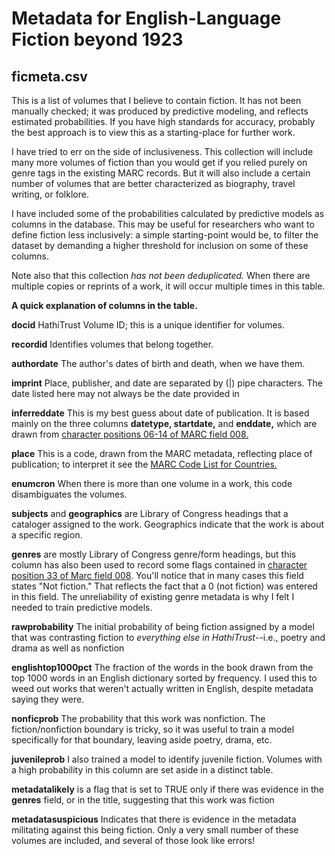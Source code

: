 Metadata for English-Language Fiction beyond 1923
=================================================

ficmeta.csv
-----------

This is a list of volumes that I believe to contain fiction. It has not been manually checked; it was produced by predictive modeling, and reflects estimated probabilities. If you have high standards for accuracy, probably the best approach is to view this as a starting-place for further work. 

I have tried to err on the side of inclusiveness. This collection will include many more volumes of fiction than you would get if you relied purely on genre tags in the existing MARC records. But it will also include a certain number of volumes that are better characterized as biography, travel writing, or folklore. 

I have included some of the probabilities calculated by predictive models as columns in the database. This may be useful for researchers who want to define fiction less inclusively: a simple starting-point would be, to filter the dataset by demanding a higher threshold for inclusion on some of these columns.

Note also that this collection *has not been deduplicated.* When there are multiple copies or reprints of a work, it will occur multiple times in this table.

**A quick explanation of columns in the table.**

**docid** HathiTrust Volume ID; this is a unique identifier for volumes.

**recordid** Identifies volumes that belong together.

**authordate** The author's dates of birth and death, when we have them.

**imprint** Place, publisher, and date are separated by (|) pipe characters. The date listed here may not always be the date provided in

**inferreddate** This is my best guess about date of publication. It is based mainly on the three columns **datetype, startdate,** and **enddate,** which are drawn from [character positions 06-14 of MARC field 008.](https://www.loc.gov/marc/bibliographic/bd008a.html) 

**place** This is a code, drawn from the MARC metadata, reflecting place of publication; to interpret it see the [MARC Code List for Countries.](https://www.loc.gov/marc/countries/)

**enumcron** When there is more than one volume in a work, this code disambiguates the volumes.

**subjects** and **geographics** are Library of Congress headings that a cataloger assigned to the work. Geographics indicate that the work is about a specific region.

**genres** are mostly Library of Congress genre/form headings, but this column has also been used to record some flags contained in [character position 33 of Marc field 008](https://www.loc.gov/marc/bibliographic/bd008b.html). You'll notice that in many cases this field states "Not fiction." That reflects the fact that a 0 (not fiction) was entered in this field. The unreliability of existing genre metadata is why I felt I needed to train predictive models.

**rawprobability** The initial probability of being fiction assigned by a model that was contrasting fiction to *everything else in HathiTrust*--i.e., poetry and drama as well as nonfiction

**englishtop1000pct** The fraction of the words in the book drawn from the top 1000 words in an English dictionary sorted by frequency. I used this to weed out works that weren't actually written in English, despite metadata saying they were.

**nonficprob** The probability that this work was nonfiction. The fiction/nonfiction boundary is tricky, so it was useful to train a model specifically for that boundary, leaving aside poetry, drama, etc.

**juvenileprob** I also trained a model to identify juvenile fiction. Volumes with a high probability in this column are set aside in a distinct table.

**metadatalikely** is a flag that is set to TRUE only if there was evidence in the **genres** field, or in the title, suggesting that this work was fiction

**metadatasuspicious** Indicates that there is evidence in the metadata militating against this being fiction. Only a very small number of these volumes are included, and several of those look like errors!